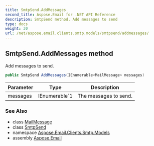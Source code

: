 ```yaml
---
title: SmtpSend.AddMessages
second_title: Aspose.Email for .NET API Reference
description: SmtpSend method. Add messages to send
type: docs
weight: 30
url: /net/aspose.email.clients.smtp.models/smtpsend/addmessages/
---
```

## SmtpSend.AddMessages method

Add messages to send.

```csharp
public SmtpSend AddMessages(IEnumerable<MailMessage> messages)
```

| Parameter | Type | Description |
| --- | --- | --- |
| messages | IEnumerable`1 | The messages to send. |

### See Also

* class [MailMessage](../../../aspose.email/mailmessage/)
* class [SmtpSend](../)
* namespace [Aspose.Email.Clients.Smtp.Models](../../smtpsend/)
* assembly [Aspose.Email](../../../)


